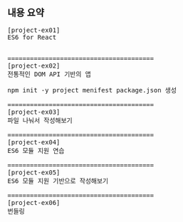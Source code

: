 ## 내용 요약
<pre>
[project-ex01]
ES6 for React


=======================================
[project-ex02]
전통적인 DOM API 기반의 앱

npm init -y project menifest package.json 생성

=======================================
[project-ex03]
파일 나눠서 작성해보기

=======================================
[project-ex04]
ES6 모듈 지원 연습

=======================================
[project-ex05]
ES6 모듈 지원 기반으로 작성해보기

=======================================
[project-ex06]
번들링

<pre>